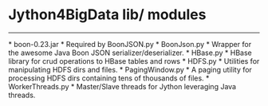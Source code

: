 # Jython4BigData lib/ modules
<hr>
<p>
* boon-0.23.jar
    * Required by BoonJSON.py
* BoonJson.py
    * Wrapper for the awesome Java Boon JSON serializer/deserializer.
* HBase.py
    * HBase library for crud operations to HBase tables and rows
* HDFS.py
    * Utilities for manipulating HDFS dirs and files.
* PagingWindow.py
    * A paging utility for processing HDFS dirs containing tens of thousands of files.
* WorkerThreads.py
    * Master/Slave threads for Jython leveraging Java threads.
